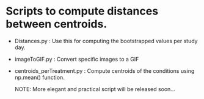 # Scripts to compute distances between centroids.

- Distances.py : Use this for computing the bootstrapped values per study day. 

- imageToGIF.py : Convert specific images to a GIF

- centroids_perTreatment.py : Compute centroids of the conditions using np.mean() function.
  
  NOTE: More elegant and practical script will be released soon...
